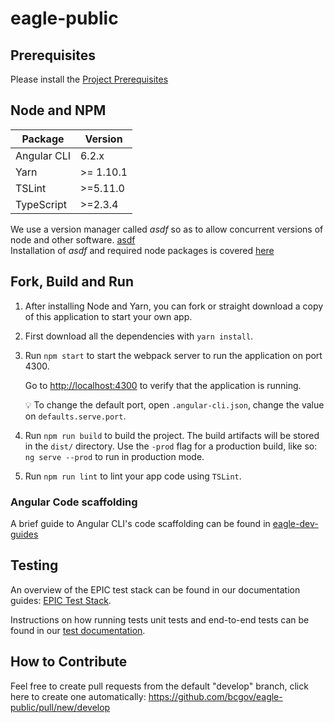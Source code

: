 # eagle-public

## Prerequisites

Please install the [Project Prerequisites](https://github.com/bcgov/eagle-dev-guides/blob/master/dev_guides/node_npm_requirements.md)

## Node and NPM

| Package | Version |
| ------- | ------- |
| Angular CLI | 6.2.x |
| Yarn | >= 1.10.1 |
| TSLint | >=5.11.0 |
| TypeScript | >=2.3.4 |

We use a version manager called *asdf* so as to allow concurrent versions of node and other software.  [asdf](https://github.com/asdf-vm/asdf)\
Installation of *asdf* and required node packages is covered [here](https://github.com/bcgov/eagle-dev-guides/blob/master/dev_guides/node_npm_requirements.md)

## Fork, Build and Run

1. After installing Node and Yarn, you can fork or straight download a copy of this application to start your own app.
1. First download all the dependencies with `yarn install`.
1. Run `npm start` to start the webpack server to run the application on port 4300.

    Go to <http://localhost:4300> to verify that the application is running.

    :bulb: To change the default port, open `.angular-cli.json`, change the value on `defaults.serve.port`.

1. Run `npm run build` to build the project. The build artifacts will be stored in the `dist/` directory. Use the `-prod` flag for a production build, like so: `ng serve --prod` to run in production mode.
1. Run `npm run lint` to lint your app code using `TSLint`.

### Angular Code scaffolding

A brief guide to Angular CLI's code scaffolding can be found in [eagle-dev-guides](https://github.com/bcgov/eagle-dev-guides/blob/master/dev_guides/angular_scaffolding.md)

<!-- # Build and Deployment

For dev, test, and production builds on OpenShift/Jenkins see [openshift/README.md](https://github.com/bcgov/eagle-public/blob/master/openshift/README.md) for detailed instructions on how to setup in an OpenShift environment using nginx. -->

## Testing

An overview of the EPIC test stack can be found in our documentation guides: [EPIC Test Stack](https://github.com/bcgov/eagle-dev-guides/blob/master/dev_guides/testing_components.md).

Instructions on how running tests unit tests and end-to-end tests can be found in our [test documentation](https://github.com/bcgov/eagle-dev-guides/blob/master/dev_guides/angular_scaffolding.md#running-tests).

## How to Contribute

Feel free to create pull requests from the default "develop" branch, click here to create one automatically: <https://github.com/bcgov/eagle-public/pull/new/develop>
